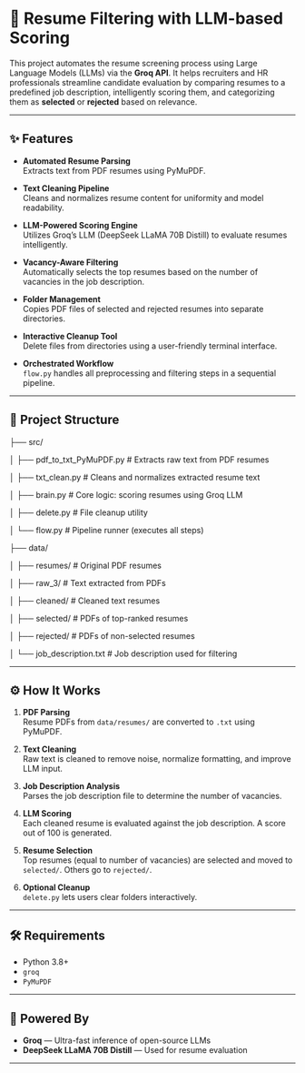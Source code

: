 # 📄 Resume Filtering with LLM-based Scoring

This project automates the resume screening process using Large Language Models (LLMs) via the **Groq API**. It helps recruiters and HR professionals streamline candidate evaluation by comparing resumes to a predefined job description, intelligently scoring them, and categorizing them as **selected** or **rejected** based on relevance.

---

## ✨ Features

- **Automated Resume Parsing**  
  Extracts text from PDF resumes using PyMuPDF.

- **Text Cleaning Pipeline**  
  Cleans and normalizes resume content for uniformity and model readability.

- **LLM-Powered Scoring Engine**  
  Utilizes Groq’s LLM (DeepSeek LLaMA 70B Distill) to evaluate resumes intelligently.

- **Vacancy-Aware Filtering**  
  Automatically selects the top resumes based on the number of vacancies in the job description.

- **Folder Management**  
  Copies PDF files of selected and rejected resumes into separate directories.

- **Interactive Cleanup Tool**  
  Delete files from directories using a user-friendly terminal interface.

- **Orchestrated Workflow**  
  `flow.py` handles all preprocessing and filtering steps in a sequential pipeline.

---

## 🧱 Project Structure

├── src/

│ ├── pdf_to_txt_PyMuPDF.py # Extracts raw text from PDF resumes

│ ├── txt_clean.py # Cleans and normalizes extracted resume text

│ ├── brain.py # Core logic: scoring resumes using Groq LLM

│ ├── delete.py # File cleanup utility

│ └── flow.py # Pipeline runner (executes all steps)

├── data/

│ ├── resumes/ # Original PDF resumes

│ ├── raw_3/ # Text extracted from PDFs

│ ├── cleaned/ # Cleaned text resumes

│ ├── selected/ # PDFs of top-ranked resumes

│ ├── rejected/ # PDFs of non-selected resumes

│ └── job_description.txt # Job description used for filtering


---

## ⚙️ How It Works

1. **PDF Parsing**  
   Resume PDFs from `data/resumes/` are converted to `.txt` using PyMuPDF.

2. **Text Cleaning**  
   Raw text is cleaned to remove noise, normalize formatting, and improve LLM input.

3. **Job Description Analysis**  
   Parses the job description file to determine the number of vacancies.

4. **LLM Scoring**  
   Each cleaned resume is evaluated against the job description. A score out of 100 is generated.

5. **Resume Selection**  
   Top resumes (equal to number of vacancies) are selected and moved to `selected/`. Others go to `rejected/`.

6. **Optional Cleanup**  
   `delete.py` lets users clear folders interactively.

---

## 🛠️ Requirements

- Python 3.8+
- `groq`
- `PyMuPDF`

---

## 🚀 Powered By

- **Groq** — Ultra-fast inference of open-source LLMs  
- **DeepSeek LLaMA 70B Distill** — Used for resume evaluation

---

